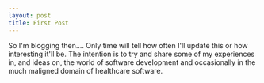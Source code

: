 ```yaml
---
layout: post
title: First Post
---
```

So I'm blogging then.... Only time will tell how often I'll update this or how interesting it'll be. The intention is to try and share some of my experiences in, and ideas on, the world of software development and occasionally in the much maligned domain of healthcare software.